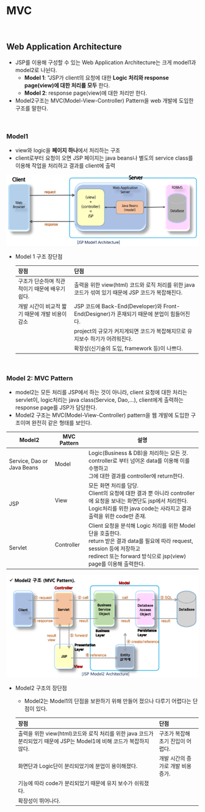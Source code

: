 # MVC

​          

## Web Application Architecture

* JSP를 이용해 구성할 수 있는 Web Application Architecture는 크게 model1과 model2로 나뉜다.
  * **Model 1**: "JSP가 client의 요청에 대한 **Logic 처리와 response page(view)에 대한 처리를 모두** 한다.
  * **Model 2**: response page(view)에 대한 처리만 한다.
* Model2구조는 MVC(Model-View-Controller) Pattern을 web 개발에 도입한 구조를 말한다.

​               

### Model1

* view와 logic을 **페이지 하나**에서 처리하는 구조
* client로부터 요청이 오면 JSP 페이지는 java beans나 별도의 service class를 이용해 작업을 처리하고 결과를 client에 출력

<img src="jsp_mvc.assets/image-20220324091838646.png" alt="image-20220324091838646" style="zoom:80%;" />

* Model 1 구조 장단점

  | 장점                                            | 단점                                                         |
  | ----------------------------------------------- | ------------------------------------------------------------ |
  | 구조가 단순하며 직관적이기 때문에 배우기 쉽다.  | 출력을 위한 view(html) 코드와 로직 처리를 위한 java코드가 섞여 있기 때문에 JSP 코드가 복잡해진다. |
  | 개발 시간이 비교적 짧기 때문에 개발 비용이 감소 | JSP 코드에 Back-End(Developer)와 Front-End(Designer)가 혼재되기 때문에 분업이 힘들어진다. |
  |                                                 | project의 규모가 커지게되면 코드가 복잡해지므로 유지보수 하기가 어려워진다. |
  |                                                 | 확장성(신기술의 도입, framework 등)이 나쁘다.                |

​          

### Model 2: MVC Pattern

* model2는 모든 처리를 JSP에서 하는 것이 아니라, client 요청에 대한 처리는 servlet이, logic처리는 java class(Service, Dao,...), client에게 출력하는 response page를 JSP가 담당한다.
* Model2 구조는 MVC(Model-View-Controller) pattern을 웹 개발에 도입한 구조이며 완전히 같은 형태를 보인다.

| Model2                     | MVC Pattern | 설명                                                         |
| -------------------------- | ----------- | ------------------------------------------------------------ |
| Service, Dao or Java Beans | Model       | Logic(Business & DB)을 처리하는 모든 것.<br />controller로 부터 넘어온 data를 이용해 이를 수행하고<br />그에 대한 결과를 controller에 return한다. |
| <br />JSP                  | View        | 모든 화면 처리를 담당.<br />Client의 요청에 대한 결과 뿐 아니라 controller에 요청을 보내는 화면단도 jsp에서 처리한다.<br />Logic처리를 위한 java code는 사라지고 결과 출력을 위한 code만 존재. |
| <br />Servlet              | Controller  | Client 요청을 분석해 Logic 처리를 위한 Model 단을 호출한다.<br />return 받은 결과 data를 필요에 따라 request, session 등에 저장하고<br />redirect 또는 forward 방식으로 jsp(view) page를 이용해 출력한다. |

<img src="jsp_mvc.assets/image-20220324092957542.png" alt="image-20220324092957542" style="zoom:80%;" />

* Model2 구조의 장단점

  * Model2는 Model1의 단점을 보완하기 위해 만들어 졌으나 다루기 어렵다는 단점이 있다.

  | 장점                                                         | 단점                               |
  | ------------------------------------------------------------ | ---------------------------------- |
  | 출력을 위한 view(html)코드와 로직 처리를 위한 java 코드가 분리되었기 때문에 JSP는 Model1에 비해 코드가 복잡하지 않다. | 구조가 복잡해 초기 진입이 어렵다.  |
  | 화면단과 Logic단이 분리되었기에 분업이 용이해졌다.           | 개발 시간의 증가로 개발 비용 증가. |
  | 기능에 따라 code가 분리되었기 때문에 유지 보수가 쉬워졌다.   |                                    |
  | 확장성이 뛰어나다.                                           |                                    |

  
